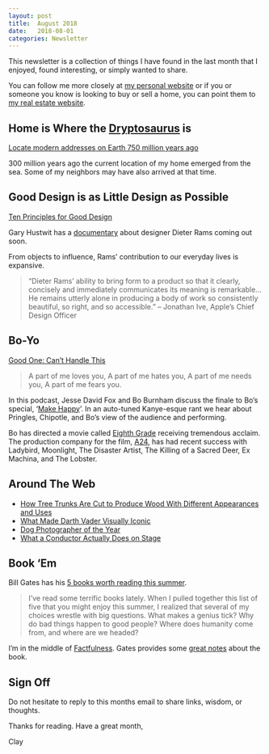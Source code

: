 ```yaml
---
layout: post
title:  August 2018
date:   2018-08-01
categories: Newsletter
---
```


This newsletter is a collection of things I have found in the last month that I enjoyed, found interesting, or simply wanted to share.

You can follow me more closely at [my personal website](http://claycarson.net "Personal Website") or if you or someone you know is looking to buy or sell a home, you can point them to [my real estate website](http://claycarson.com "Business Website ").


## Home is Where the [Dryptosaurus](http://dinosaurpictures.org/Dryptosaurus-pictures "Dryptosaurus") is

[Locate modern addresses on Earth 750 million years ago](https://kottke.org/18/06/locate-modern-addresses-on-earth-240-million-years-ago "Locate modern addresses on Earth 750 million years ago")

300 million years ago the current location of my home emerged from the sea. Some of my neighbors may have also arrived at that time.

## Good Design is as Little Design as Possible

[Ten Principles for Good Design](https://www.vitsoe.com/us/about/good-design "Ten Principles for Good Design")

Gary Hustwit has a [documentary](https://www.hustwit.com/rams/ "Documentary") about designer Dieter Rams coming out soon.

From objects to influence, Rams’ contribution to our everyday lives is expansive.

> “Dieter Rams’ ability to bring form to a product so that it clearly, concisely and immediately communicates its meaning is remarkable… He remains utterly alone in producing a body of work so consistently beautiful, so right, and so accessible.” – Jonathan Ive, Apple’s Chief Design Officer

## Bo-Yo

[Good One: Can’t Handle This](https://headgum.com/good-one-a-podcast-about-jokes/bo-burnhams-cant-handle-this "Good One: Can’t Handle This")

> A part of me loves you,
> A part of me hates you,
> A part of me needs you,
> A part of me fears you.

In this podcast, Jesse David Fox and Bo Burnham discuss the finale to Bo’s special, ‘[Make Happy](https://www.netflix.com/title/80106124 "Make Happy")’. In an auto-tuned Kanye-esque rant we hear about Pringles, Chipotle, and Bo’s view of the audience and performing.

Bo has directed a movie called [Eighth Grade](https://www.imdb.com/title/tt7014006/ "Eighth Grade") receiving tremendous acclaim. The production company for the film, [A24](https://a24films.com "A24"), has had recent success with Ladybird, Moonlight, The Disaster Artist, The Killing of a Sacred Deer, Ex Machina, and The Lobster.

## Around The Web

- [How Tree Trunks Are Cut to Produce Wood With Different Appearances and Uses](https://www.archdaily.com/894449/how-tree-trunks-are-cut-to-produce-wood-with-different-appearances-and-uses "How Tree Trunks Are Cut to Produce Wood With Different Appearances and Uses")
- [What Made Darth Vader Visually Iconic](https://youtu.be/y5NhHBjyJe4 "What Made Darth Vader Visually Iconic")
- [Dog Photographer of the Year](https://www.dogphotographeroftheyear.org.uk "Dog Photographer of the Year")
- [What a Conductor Actually Does on Stage](https://youtu.be/z_yIn8V3UcU "What a Conductor Actually Does on Stage")

## Book ‘Em

Bill Gates has his [5 books worth reading this summer](https://www.gatesnotes.com/About-Bill-Gates/Summer-Books-2018 "5 books worth reading this summer"). 

> I’ve read some terrific books lately. When I pulled together this list of five that you might enjoy this summer, I realized that several of my choices wrestle with big questions. What makes a genius tick? Why do bad things happen to good people? Where does humanity come from, and where are we headed?

I’m in the middle of [Factfulness](https://www.amazon.com/Factfulness-Reasons-World-Things-Better/dp/1250107814 "Factfulness"). Gates provides some [great notes](https://www.gatesnotes.com/Books/Factfulness "Gates Notes") about the book.

## Sign Off

Do not hesitate to reply to this months email to share links, wisdom, or thoughts.

Thanks for reading. Have a great month,

Clay